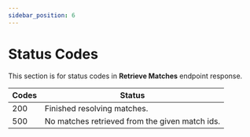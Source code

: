 ```yaml
---
sidebar_position: 6
---
```


# Status Codes
This section is for status codes in **Retrieve Matches** endpoint response.

|     Codes    |     Status    |
|---|---|
|     200    |     Finished resolving matches.    |
|     500    |     No matches retrieved from the given match ids.    |